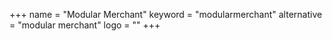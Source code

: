 +++
name = "Modular Merchant"
keyword = "modularmerchant"
alternative = "modular merchant"
logo = ""
+++
